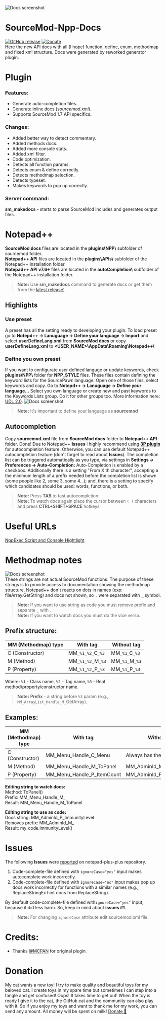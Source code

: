 ![Docs screenshot](https://github.com/raziEiL/SourceMod-Npp-Docs/blob/master/img/docs2.png "Inline docs")
# SourceMod-Npp-Docs
[![GitHub release](https://img.shields.io/github/release/raziEiL/SourceMod-Npp-Docs.svg?colorB=97CA00?label=version)](https://github.com/raziEiL/SourceMod-Npp-Docs/releases/latest)
[![Donate](https://img.shields.io/badge/Donate-PayPal-green.svg)](https://www.paypal.me/razicat)   
Here the new API docs with all (I hope) function, define, enum, methodmap and fixed xml structure. Docs were generated by reworked generator plugin.

# Plugin

### Features:
 - Generate auto-completion files.
 - Generate inline docs (*sourcemod.xml*).
 - Supports SourceMod 1.7 API specifics.
 
### Changes:
 - Added better way to detect commentary.
 - Added methods docs.
 - Added more console stats.
 - Added xml filter.
 - Code optimization.
 - Detects all function params.
 - Detects enum & define correctly.
 - Detects methodmap selection.
 - Detects typeset.
 - Makes keywords to pop up correctly.

 
### Server command:
**sm_makedocs** - starts to parse SourceMod includes and generates output files.

# Notepad++
**SourceMod docs** files are located in the **plugins\NPP\\** subfolder of sourcemod folder.  
**Notepad++ API** files are located in the **plugins\APIs\\** subfolder of the Notepad++ installation folder.  
**Notepad++ API v7.6+** files are located in the **autoCompletion\\** subfolder of the Notepad++ installation folder.

>**Note:** Use **sm_makedocs** command to generate docs or get them from the [latest release](https://github.com/raziEiL/SourceMod-Npp-Docs/releases/latest)).

## Highlights
### Use preset
A preset has all the setting ready to developing your plugin. To load preset go to **Notepd++ -> Lanuguage -> Define your language -> Import** and select **userDefineLang.xml** from **SourceMod docs** or copy **userDefineLang.xml** to **<USER_NAME>\AppData\Roaming\Notepad++\\**  
### Define you own preset
If you want to configurate user defined languge or update keywords, check **plugins\NPP\\** folder for **NPP_STYLE** files. These files contain defining the keyword lists for the SourcePawn language. Open one of those files, select keywords and copy. Go to **Notepd++ -> Lanuguage -> Define your language...** Select you own language or create new and past keywords to the Keywords Lists group. Do it for other groups too. More information here: [UDL 2.0](https://udl20.weebly.com/index.html). 
![Docs screenshot](https://github.com/raziEiL/SourceMod-Npp-Docs/blob/master/img/define%20languge.jpg "Inline docs")
>**Note:** It's important to define your language as **sourcemod**

## Autocompletion
Copy **sourcemod.xml** file from **SourceMod docs** folder to **Notepad++ API** folder. Done! 
Due to Notepad++ **Issues** I highly recommend using [**3P plugin**](https://jcaillon.github.io/3P/ " 3D plugin") for autocompletion feature. Otherwise, you can use default Notepad++ autocompletion feature (don't forget to read about **Issues**). The completion list can be triggered automatically as you type, via settings in **Settings -> Preferences -> Auto-Completion:** Auto-Completion is enabled by a checkbox. Additionally there is a setting "From X th character", accepting a the minimum length of a prefix needed before the completion list is shown (some people like 2, some 3, some 4...); and, there is a setting to specify which candidates should be used: words, functions, or both.
>**Note:** Press **TAB** to fast autocompletion.  
>**Note:** To watch docs again place the cursor between `( )` characters and press **CTRL+SHIFT+SPACE** hotkeys

# Useful URLs
[NppExec Script and Console Hightlight](https://gist.github.com/raziEiL/03cdab8773ee36a600f7aec19edce53e)

# Methodmap notes
![Docs screenshot](https://github.com/raziEiL/SourceMod-Npp-Docs/blob/master/img/docs%20list.png "Inline docs: methodmap strings")  
These strings are not actual SourceMod functions. The purpose of these strings is to provide access to documentation showing the methodmap structure. Notepad++ don't reacts on dots in names (exp: fileArray.GetString) and docs not shown, so `.` were separated with `_` symbol.
>**Note:** If you want to use string as code you must remove prefix and separate `_` with `.`  
>**Note:** If you want to watch docs you must do the vice versa.

## Prefix structure:

| MM (Methodmap) type | With tag | Without tag |
|------| ------ | ------ |
| C (Constructor) | MM_`%1`_`%2`\_C\_`%3` | MM_`%1`\_C_`%3` |
| M (Method) | MM_`%1`_`%2`_M\_`%3` | MM_`%1`\_M_`%3` |
| P (Property) | MM_`%1`_`%2`_P\_`%3` | MM_`%1`_P\_`%3` |

Where: `%1` - Class name, `%2` - Tag name, `%3` - Real method/property/constructor name.
>**Note:** **Prefix** - a string before `%3` param (e.g., `MM_ArrayList_Handle_M_`GetArray).

## Examples:

| MM (Methodmap) type | With tag                   | Without tag                |
|---------------------|----------------------------|----------------------------|
| C (Constructor)     | MM_Menu_Handle_C_Menu      | Always has the tag         |
| M (Method)          | MM_Menu_Handle_M_ToPanel   | MM_AdminId_M_BindIdentity  |
| P (Property)        | MM_Menu_Handle_P_ItemCount | MM_AdminId_P_ImmunityLevel |

**Editing string to watch docs:**  
Method: ToPanel()  
Prefix: MM_Menu_Handle_M_  
Result: MM_Menu_Handle_M_ToPanel

**Editing string to use as code:**  
Docs string: MM_AdminId_P_ImmunityLevel  
Removes prefix: MM_AdminId_M_  
Result: my_code.ImmunityLevel() 

# Issues
The following **Issues** were [reported](https://github.com/notepad-plus-plus/notepad-plus-plus/issues/4833 "reported") on notepad-plus-plus repository.
1. Code-complete-file defined with `ignoreCase="yes"` input makes autocomplete work incorrectly.
2. Code-complete-file defined with `ignoreCase="no"` input makes pop up docs work incorrectly for functions with a similar names (e.g., ReplaceStringEx hint docs from ReplaceString).

By deafault code-complete-file defined with`ignoreCase="yes"` input, because it did less harm. So, keep in mind about **issues #1**.
> **Note:** For changing `ignoreCase` attribute edit sourcemod.xml file.

# Credits:
 - Thanks [@MCPAN](https://forums.alliedmods.net/member.php?u=73370) for original plugin.
 
# Donation
My cat wants a new toy! I try to make quality and beautiful toys for my beloved cat. I create toys in my spare time but sometimes I can step into a tangle and get confused! Oops! It takes time to get out! When the toy is ready I give it to the cat, the GitHub cat and the community can also play with it. So if you enjoy my toys and want to thank me for my work, you can send any amount. All money will be spent on milk! [Donate :feet:](https://www.paypal.me/razicat)
